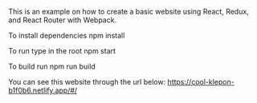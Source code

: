 This is an example on how to create a basic website using React, Redux, and React Router with Webpack.

To install dependencies
npm install

To run type in the root
npm start

To build run
npm run build

You can see this website through the url below: https://cool-klepon-b1f0b6.netlify.app/#/
